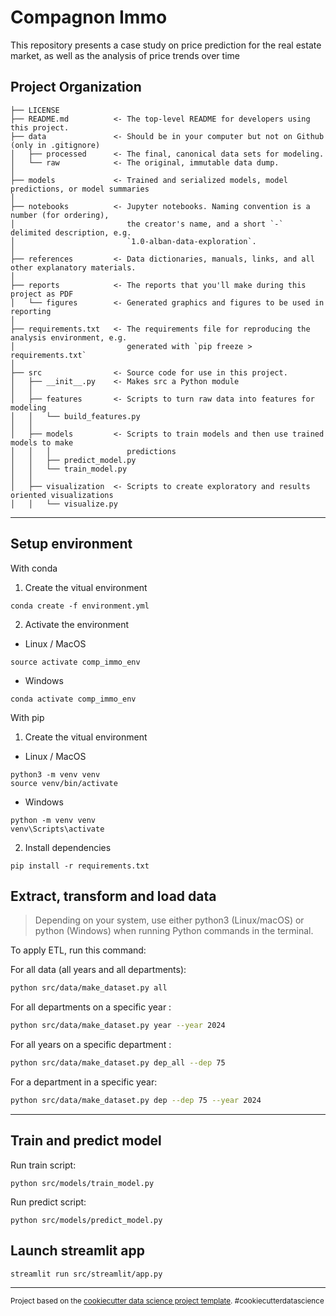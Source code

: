 Compagnon Immo
==============================

This repository presents a case study on price prediction for the real estate market, as well as the analysis of price trends over time

Project Organization
------------

    ├── LICENSE
    ├── README.md          <- The top-level README for developers using this project.
    ├── data               <- Should be in your computer but not on Github (only in .gitignore)
    │   ├── processed      <- The final, canonical data sets for modeling.
    │   └── raw            <- The original, immutable data dump.
    │
    ├── models             <- Trained and serialized models, model predictions, or model summaries
    │
    ├── notebooks          <- Jupyter notebooks. Naming convention is a number (for ordering),
    │                         the creator's name, and a short `-` delimited description, e.g.
    │                         `1.0-alban-data-exploration`.
    │
    ├── references         <- Data dictionaries, manuals, links, and all other explanatory materials.
    │
    ├── reports            <- The reports that you'll make during this project as PDF
    │   └── figures        <- Generated graphics and figures to be used in reporting
    │
    ├── requirements.txt   <- The requirements file for reproducing the analysis environment, e.g.
    │                         generated with `pip freeze > requirements.txt`
    │
    ├── src                <- Source code for use in this project.
    │   ├── __init__.py    <- Makes src a Python module
    │   │
    │   ├── features       <- Scripts to turn raw data into features for modeling
    │   │   └── build_features.py
    │   │
    │   ├── models         <- Scripts to train models and then use trained models to make
    │   │   │                 predictions
    │   │   ├── predict_model.py
    │   │   └── train_model.py
    │   │
    │   ├── visualization  <- Scripts to create exploratory and results oriented visualizations
    │   │   └── visualize.py

--------

## Setup environment

With conda

1. Create the vitual environment
```
conda create -f environment.yml
```
2. Activate the environment
- Linux / MacOS
```
source activate comp_immo_env
```
- Windows
```
conda activate comp_immo_env
```

With pip

1. Create the vitual environment
- Linux / MacOS
```
python3 -m venv venv
source venv/bin/activate
```
- Windows
```
python -m venv venv
venv\Scripts\activate
```
2. Install dependencies
```
pip install -r requirements.txt
```



## Extract, transform and load data
> Depending on your system, use either python3 (Linux/macOS) or python (Windows) when running Python commands in the terminal.

<p>To apply ETL, run this command:</p>

<p>For all data (all years and all departments):</p>

```bash
python src/data/make_dataset.py all
```
<p>For all departments on a specific year :</p>

```bash
python src/data/make_dataset.py year --year 2024
```

<p>For all years on a specific department :</p>

```bash
python src/data/make_dataset.py dep_all --dep 75
```
<p>For a department in a specific year:</p>

```bash
python src/data/make_dataset.py dep --dep 75 --year 2024
```

----
## Train and predict model

Run train script:
```
python src/models/train_model.py
```

Run predict script:
```
python src/models/predict_model.py
```

## Launch streamlit app

```
streamlit run src/streamlit/app.py
```

----
<p><small>Project based on the <a target="_blank" href="https://drivendata.github.io/cookiecutter-data-science/">cookiecutter data science project template</a>. #cookiecutterdatascience</small></p>
